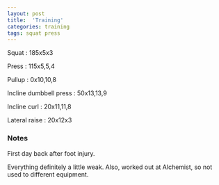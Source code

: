 ```yaml
---
layout: post
title:  'Training'
categories: training
tags: squat press
---
```


Squat : 185x5x3

Press  : 115x5,5,4

Pullup  : 0x10,10,8

Incline dumbbell press : 50x13,13,9

Incline curl  :  20x11,11,8

Lateral raise : 20x12x3

### Notes

First day back after foot injury.

Everything definitely a little weak. Also, worked out at Alchemist, so not used to different equipment.
